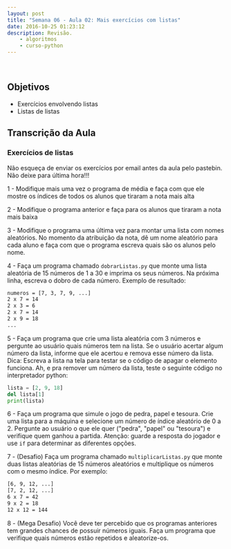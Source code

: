 ```yaml
---
layout: post
title: "Semana 06 - Aula 02: Mais exercícios com listas"
date: 2016-10-25 01:23:12
description: Revisão. 
    - algoritmos
    - curso-python
---
```


&nbsp;

## Objetivos

* Exercícios envolvendo listas
* Listas de listas

## Transcrição da Aula

### Exercícios de listas

Não esqueça de enviar os exercícios por email antes da aula pelo pastebin. Não deixe para última hora!!!

1 - Modifique mais uma vez o programa de média e faça com que ele mostre os índices de todos os alunos que tiraram a nota mais alta

2 - Modifique o programa anterior e faça para os alunos que tiraram a nota mais baixa

3 - Modifique o programa uma última vez para montar uma lista com nomes aleatórios. No momento da atribuição da nota, dê um nome aleatório para cada aluno e faça com que o programa escreva quais são os alunos pelo nome.

4 - Faça um programa chamado `dobrarListas.py` que monte uma lista aleatória de 15 números de 1 a 30 e imprima os seus números. Na próxima linha, escreva o dobro de cada número. Exemplo de resultado:

```bash
numeros = [7, 3, 7, 9, ...]
2 x 7 = 14
2 x 3 = 6
2 x 7 = 14
2 x 9 = 18
...
```

5 - Faça um programa que crie uma lista aleatória com 3 números e pergunte ao usuário quais números tem na lista. Se o usuário acertar algum número da lista, informe que ele acertou e remova esse número da lista. Dica: Escreva a lista na tela para testar se o código de apagar o elemento funciona. Ah, e pra remover um número da lista, teste o seguinte código no interpretador python:

```python
lista = [2, 9, 18]
del lista[1]
print(lista)
```

6 - Faça um programa que simule o jogo de pedra, papel e tesoura. Crie uma lista para a máquina e selecione um número de índice aleatório de 0 a 2. Pergunte ao usuário o que ele quer ("pedra", "papel" ou "tesoura") e verifique quem ganhou a partida. Atenção: guarde a resposta do jogador e use `if` para determinar as diferentes opções.

7 - (Desafio) Faça um programa chamado `multiplicarListas.py` que monte duas listas aleatórias de 15 números aleatórios e multiplique os números com o mesmo índice. Por exemplo:

```bash
[6, 9, 12, ...]
[7, 2, 12, ...]
6 x 7 = 42
9 x 2 = 18
12 x 12 = 144
```

8 - (Mega Desafio) Você deve ter percebido que os programas anteriores tem grandes chances de possuir números iguais. Faça um programa que verifique quais números estão repetidos e aleatorize-os.
